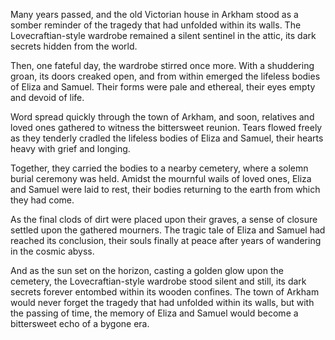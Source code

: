 Many years passed, and the old Victorian house in Arkham stood as a somber reminder of the tragedy that had unfolded within its walls. The Lovecraftian-style wardrobe remained a silent sentinel in the attic, its dark secrets hidden from the world.

Then, one fateful day, the wardrobe stirred once more. With a shuddering groan, its doors creaked open, and from within emerged the lifeless bodies of Eliza and Samuel. Their forms were pale and ethereal, their eyes empty and devoid of life.

Word spread quickly through the town of Arkham, and soon, relatives and loved ones gathered to witness the bittersweet reunion. Tears flowed freely as they tenderly cradled the lifeless bodies of Eliza and Samuel, their hearts heavy with grief and longing.

Together, they carried the bodies to a nearby cemetery, where a solemn burial ceremony was held. Amidst the mournful wails of loved ones, Eliza and Samuel were laid to rest, their bodies returning to the earth from which they had come.

As the final clods of dirt were placed upon their graves, a sense of closure settled upon the gathered mourners. The tragic tale of Eliza and Samuel had reached its conclusion, their souls finally at peace after years of wandering in the cosmic abyss.

And as the sun set on the horizon, casting a golden glow upon the cemetery, the Lovecraftian-style wardrobe stood silent and still, its dark secrets forever entombed within its wooden confines. The town of Arkham would never forget the tragedy that had unfolded within its walls, but with the passing of time, the memory of Eliza and Samuel would become a bittersweet echo of a bygone era.